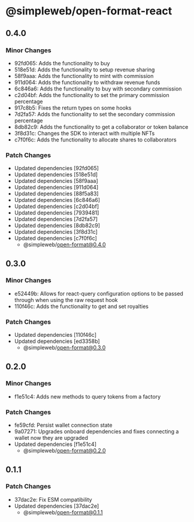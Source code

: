 # @simpleweb/open-format-react

## 0.4.0

### Minor Changes

- 92fd065: Adds the functionality to buy
- 518e51d: Adds the functionality to setup revenue sharing
- 58f9aaa: Adds the functionality to mint with commission
- 911d064: Adds the functionality to withdraw revenue funds
- 6c846a6: Adds the functionality to buy with secondary commission
- c2d04bf: Adds the functionality to set the primary commission percentage
- 917c8b5: Fixes the return types on some hooks
- 7d2fa57: Adds the functionality to set the secondary commission percentage
- 8db82c9: Adds the functionality to get a collaborator or token balance
- 3f8d31c: Changes the SDK to interact with multiple NFTs
- c7f0f6c: Adds the functionality to allocate shares to collaborators

### Patch Changes

- Updated dependencies [92fd065]
- Updated dependencies [518e51d]
- Updated dependencies [58f9aaa]
- Updated dependencies [911d064]
- Updated dependencies [88f5a83]
- Updated dependencies [6c846a6]
- Updated dependencies [c2d04bf]
- Updated dependencies [7939481]
- Updated dependencies [7d2fa57]
- Updated dependencies [8db82c9]
- Updated dependencies [3f8d31c]
- Updated dependencies [c7f0f6c]
  - @simpleweb/open-format@0.4.0

## 0.3.0

### Minor Changes

- e52449b: Allows for react-query configuration options to be passed through when using the raw request hook
- 110f46c: Adds the functionality to get and set royalties

### Patch Changes

- Updated dependencies [110f46c]
- Updated dependencies [ed3358b]
  - @simpleweb/open-format@0.3.0

## 0.2.0

### Minor Changes

- f1e51c4: Adds new methods to query tokens from a factory

### Patch Changes

- fe59cfd: Persist wallet connection state
- 9a07271: Upgrades onboard dependencies and fixes connecting a wallet now they are upgraded
- Updated dependencies [f1e51c4]
  - @simpleweb/open-format@0.2.0

## 0.1.1

### Patch Changes

- 37dac2e: Fix ESM compatibility
- Updated dependencies [37dac2e]
  - @simpleweb/open-format@0.1.1

